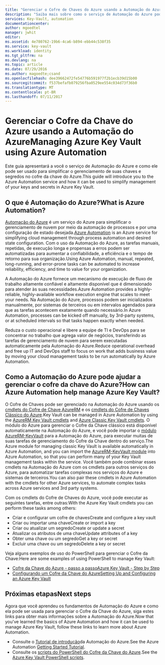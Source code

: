 ```yaml
---
title: "Gerenciar o Cofre de Chaves do Azure usando a Automação do Azure | Microsoft Docs"
description: "Saiba mais sobre como o serviço de Automação do Azure pode ser usado para gerenciar o Cofre da Chave do Azure."
services: Key-Vault, automation
documentationcenter: 
author: mgoedtel
manager: jwhit
editor: 
ms.assetid: 4e780762-19b6-4ca6-b894-ebb44c538f35
ms.service: key-vault
ms.workload: identity
ms.tgt_pltfrm: na
ms.devlang: na
ms.topic: article
ms.date: 07/29/2016
ms.author: magoedte;csand
ms.openlocfilehash: dee39662472fe54776b591977f2b1ecb39d15b00
ms.sourcegitcommit: f537befafb079256fba0529ee554c034d73f36b0
ms.translationtype: MT
ms.contentlocale: pt-BR
ms.lasthandoff: 07/11/2017
---
```

# <a name="managing-azure-key-vault-using-azure-automation"></a><span data-ttu-id="47fe3-103">Gerenciar o Cofre da Chave do Azure usando a Automação do Azure</span><span class="sxs-lookup"><span data-stu-id="47fe3-103">Managing Azure Key Vault using Azure Automation</span></span>
<span data-ttu-id="47fe3-104">Este guia apresentará a você o serviço de Automação do Azure e como ele pode ser usado para simplificar o gerenciamento de suas chaves e segredos no cofre da chave do Azure.</span><span class="sxs-lookup"><span data-stu-id="47fe3-104">This guide will introduce you to the Azure Automation service and how it can be used to simplify management of your keys and secrets in Azure Key Vault.</span></span>

## <a name="what-is-azure-automation"></a><span data-ttu-id="47fe3-105">O que é Automação do Azure?</span><span class="sxs-lookup"><span data-stu-id="47fe3-105">What is Azure Automation?</span></span>
<span data-ttu-id="47fe3-106">[Automação do Azure](../automation/automation-intro.md) é um serviço do Azure para simplificar o gerenciamento de nuvem por meio da automação de processos e por uma configuração de estado desejada.</span><span class="sxs-lookup"><span data-stu-id="47fe3-106">[Azure Automation](../automation/automation-intro.md) is an Azure service for simplifying cloud management through process automation and desired state configuration.</span></span> <span data-ttu-id="47fe3-107">Com o uso da Automação do Azure, as tarefas manuais, repetidas, de execução longa e propensas a erros podem ser automatizadas para aumentar a confiabilidade, a eficiência e o tempo de retorno para sua organização.</span><span class="sxs-lookup"><span data-stu-id="47fe3-107">Using Azure Automation, manual, repeated, long-running, and error-prone tasks can be automated to increase reliability, efficiency, and time to value for your organization.</span></span>

<span data-ttu-id="47fe3-108">A Automação do Azure fornece um mecanismo de execução de fluxo de trabalho altamente confiável e altamente disponível que é dimensionado para atender às suas necessidades.</span><span class="sxs-lookup"><span data-stu-id="47fe3-108">Azure Automation provides a highly-reliable, highly-available workflow execution engine that scales to meet your needs.</span></span> <span data-ttu-id="47fe3-109">Na Automação do Azure, processos podem ser inicializados manualmente, por sistemas de terceiros ou em intervalos agendados para que as tarefas acontecem exatamente quando necessário.</span><span class="sxs-lookup"><span data-stu-id="47fe3-109">In Azure Automation, processes can be kicked off manually, by 3rd-party systems, or at scheduled intervals so that tasks happen exactly when needed.</span></span>

<span data-ttu-id="47fe3-110">Reduza o custo operacional e libere a equipe de TI e DevOps para se concentrar no trabalho que agrega valor de negócios, transferindo as tarefas de gerenciamento de nuvem para serem executadas automaticamente pela Automação do Azure.</span><span class="sxs-lookup"><span data-stu-id="47fe3-110">Reduce operational overhead and free up IT and DevOps staff to focus on work that adds business value by moving your cloud management tasks to be run automatically by Azure Automation.</span></span>

## <a name="how-can-azure-automation-help-manage-azure-key-vault"></a><span data-ttu-id="47fe3-111">Como a Automação do Azure pode ajudar a gerenciar o cofre da chave do Azure?</span><span class="sxs-lookup"><span data-stu-id="47fe3-111">How can Azure Automation help manage Azure Key Vault?</span></span>
<span data-ttu-id="47fe3-112">O Cofre de Chaves pode ser gerenciado na Automação do Azure usando os [cmdlets do Cofre de Chave AzureRM](https://www.powershellgallery.com/packages/AzureRM.KeyVault/1.1.4) e os [cmdlets do Cofre de Chaves Clássico do Azure](https://msdn.microsoft.com/library/azure/dn868052.aspx).</span><span class="sxs-lookup"><span data-stu-id="47fe3-112">Key Vault can be managed in Azure Automation by using the [AzureRM Key Vault cmdlets](https://www.powershellgallery.com/packages/AzureRM.KeyVault/1.1.4) and [Azure Classic Key Vault cmdlets](https://msdn.microsoft.com/library/azure/dn868052.aspx).</span></span> <span data-ttu-id="47fe3-113">O módulo do Azure para gerenciar o Cofre da Chave clássico está disponível automaticamente na Automação do Azure, e você pode importar o [módulo AzureRM-KeyVault](https://www.powershellgallery.com/packages/AzureRM.KeyVault/1.1.4) para a Automação do Azure, para executar muitas de suas tarefas de gerenciamento do Cofre da Chave dentro do serviço.</span><span class="sxs-lookup"><span data-stu-id="47fe3-113">The Azure module for managing classic Key Vault is available automatically in Azure Automation, and you can import the [AzureRM-KeyVault module](https://www.powershellgallery.com/packages/AzureRM.KeyVault/1.1.4) into Azure Automation, so that you can perform many of your Key Vault management tasks within the service.</span></span> <span data-ttu-id="47fe3-114">Você também pode combinar esses cmdlets na Automação do Azure com os cmdlets para outros serviços do Azure, para automatizar tarefas complexas nos serviços do Azure e sistemas de terceiros.</span><span class="sxs-lookup"><span data-stu-id="47fe3-114">You can also pair these cmdlets in Azure Automation with the cmdlets for other Azure services, to automate complex tasks across Azure services and 3rd party systems.</span></span>

<span data-ttu-id="47fe3-115">Com os cmdlets do Cofre de Chaves do Azure, você pode executar as seguintes tarefas, entre outras:</span><span class="sxs-lookup"><span data-stu-id="47fe3-115">With the Azure Key Vault cmdlets you can perform these tasks among others:</span></span> 

* <span data-ttu-id="47fe3-116">Criar e configurar um cofre de chaves</span><span class="sxs-lookup"><span data-stu-id="47fe3-116">Create and configure a key vault</span></span>
* <span data-ttu-id="47fe3-117">Criar ou importar uma chave</span><span class="sxs-lookup"><span data-stu-id="47fe3-117">Create or import a key</span></span>
* <span data-ttu-id="47fe3-118">Criar ou atualizar um segredo</span><span class="sxs-lookup"><span data-stu-id="47fe3-118">Create or update a secret</span></span>
* <span data-ttu-id="47fe3-119">Atualizar os atributos de uma chave</span><span class="sxs-lookup"><span data-stu-id="47fe3-119">Update attributes of a key</span></span>
* <span data-ttu-id="47fe3-120">Obter uma chave ou um segredo</span><span class="sxs-lookup"><span data-stu-id="47fe3-120">Get a key or secret</span></span>
* <span data-ttu-id="47fe3-121">Excluir uma chave ou um segredo</span><span class="sxs-lookup"><span data-stu-id="47fe3-121">Delete a key or secret</span></span>

<span data-ttu-id="47fe3-122">Veja alguns exemplos de uso do PowerShell para gerenciar o Cofre da Chave:</span><span class="sxs-lookup"><span data-stu-id="47fe3-122">Here are some examples of using PowerShell to manage Key Vault:</span></span>  

* [<span data-ttu-id="47fe3-123">Cofre da Chave do Azure - passo a passo</span><span class="sxs-lookup"><span data-stu-id="47fe3-123">Azure Key Vault - Step by Step</span></span>](https://blogs.technet.microsoft.com/kv/2015/06/02/azure-key-vault-step-by-step)
* [<span data-ttu-id="47fe3-124">Configurando um Cofre da Chave do Azure</span><span class="sxs-lookup"><span data-stu-id="47fe3-124">Setting Up and Configuring an Azure Key Vault</span></span>](https://www.simple-talk.com/cloud/platform-as-a-service/setting-up-and-configuring-an-azure-key-vault)

## <a name="next-steps"></a><span data-ttu-id="47fe3-125">Próximas etapas</span><span class="sxs-lookup"><span data-stu-id="47fe3-125">Next steps</span></span>
<span data-ttu-id="47fe3-126">Agora que você aprendeu os fundamentos de Automação do Azure e como ela pode ser usada para gerenciar o Cofre da Chave do Azure, siga estes links para obter mais informações sobre a Automação do Azure.</span><span class="sxs-lookup"><span data-stu-id="47fe3-126">Now that you've learned the basics of Azure Automation and how it can be used to manage Azure Key Vault, follow these links to learn more about Azure Automation.</span></span>

* <span data-ttu-id="47fe3-127">Consulte o [Tutorial de introdução](../automation/automation-first-runbook-graphical.md)da Automação do Azure.</span><span class="sxs-lookup"><span data-stu-id="47fe3-127">See the Azure Automation [Getting Started Tutorial](../automation/automation-first-runbook-graphical.md).</span></span>
* <span data-ttu-id="47fe3-128">Consulte os [scripts do PowerShell do Cofre da Chave do Azure](https://gallery.technet.microsoft.com/scriptcenter/site/search?query=azure%20key%20vault&f%5B0%5D.Value=azure%20key%20vault&f%5B0%5D.Type=SearchText&ac=5).</span><span class="sxs-lookup"><span data-stu-id="47fe3-128">See the [Azure Key Vault PowerShell scripts](https://gallery.technet.microsoft.com/scriptcenter/site/search?query=azure%20key%20vault&f%5B0%5D.Value=azure%20key%20vault&f%5B0%5D.Type=SearchText&ac=5).</span></span>

